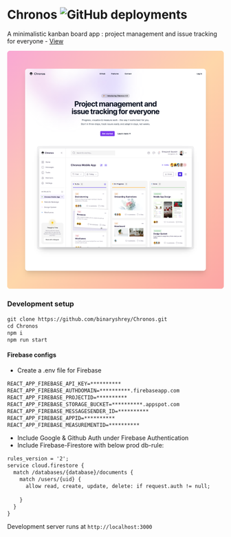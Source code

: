 # Chronos ![GitHub deployments](https://img.shields.io/github/deployments/binaryshrey/chronos/production?style=flat&logo=vercel&label=vercel)

A minimalistic kanban board app : project management and issue tracking for everyone - [View](https://chronos-inc.vercel.app/)

![Banner](https://raw.githubusercontent.com/binaryshrey/Chronos/main/chronos-product.png)

### Development setup

```
git clone https://github.com/binaryshrey/Chronos.git
cd Chronos
npm i
npm run start
```

#### Firebase configs
- Create a .env file for Firebase
```
REACT_APP_FIREBASE_API_KEY=**********
REACT_APP_FIREBASE_AUTHDOMAIN=**********.firebaseapp.com
REACT_APP_FIREBASE_PROJECTID=**********
REACT_APP_FIREBASE_STORAGE_BUCKET=**********.appspot.com
REACT_APP_FIREBASE_MESSAGESENDER_ID=**********
REACT_APP_FIREBASE_APPID=**********
REACT_APP_FIREBASE_MEASUREMENTID=**********
```

- Include Google & Github Auth under Firebase Authentication
- Include Firebase-Firestore with below prod db-rule:
```
rules_version = '2';
service cloud.firestore {
  match /databases/{database}/documents {
    match /users/{uid} {
      allow read, create, update, delete: if request.auth != null;
    	
    }
  }
}
```


Development server runs at `http://localhost:3000`






